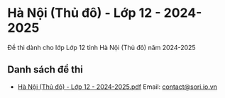 # Hà Nội (Thủ đô) - Lớp 12 - 2024-2025

Đề thi dành cho lớp Lớp 12 tỉnh Hà Nội (Thủ đô) năm 2024-2025

## Danh sách đề thi

- [Hà Nội (Thủ đô) - Lớp 12 - 2024-2025.pdf](Hà%20Nội%20(Thủ%20đô)%20-%20Lớp%2012%20-%202024-2025.pdf)
Email: contact@sori.io.vn

